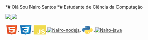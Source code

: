 *# Olá Sou Nairo Santos
*# Estudante de Ciência da Computação

<div>
  <a href="https://github.com/NairoSAntos">
  <img height="180em" src="https://github-readme-stats.vercel.app/api?username=NairoSantos&show_icons=true&theme=dark&include_all_commits=true&count_private=true"/>
  <img height="180em" src="https://github-readme-stats.vercel.app/api/top-langs/?username=NairoSantos&layout=compact&langs_count=16&theme=dark"/>
  
</div>
<div style="display: inline_block"><br>
<img align="center" alt="Nairo-HTML" height="30" width="40" src="https://raw.githubusercontent.com/devicons/devicon/master/icons/html5/html5-original.svg" style="max-width:100%;">
<img align="center" alt="Nairo-CSS" height="30" width="40" src="https://raw.githubusercontent.com/devicons/devicon/master/icons/css3/css3-original.svg" style="max-width:100%;">
<img align="center" alt="Nairo-Js" height="30" width="40" src="https://raw.githubusercontent.com/devicons/devicon/master/icons/javascript/javascript-plain.svg" style="max-width:100%;">
<img align="center" alt="Nairo-nodejs" height="30" width="40" src=https://icongr.am/devicon/nodejs-original.svg?size=128&color=currentColor style="max-width:100%.">
<img align="center" alt="Nairo-Python" height="30" width="40" src="https://raw.githubusercontent.com/devicons/devicon/master/icons/python/python-original.svg" style="max-width:100%;">
<img align="center" alt="Nairo-java" height="30" width="40" src="https://icongr.am/devicon/java-original-wordmark.svg?size=128&color=currentColor" style="max-width:100%;">

<!---
NairoSantos/NairoSantos is a ✨ special ✨ repository because its `README.md` (this file) appears on your GitHub profile.
You can click the Preview link to take a look at your changes.
--->
